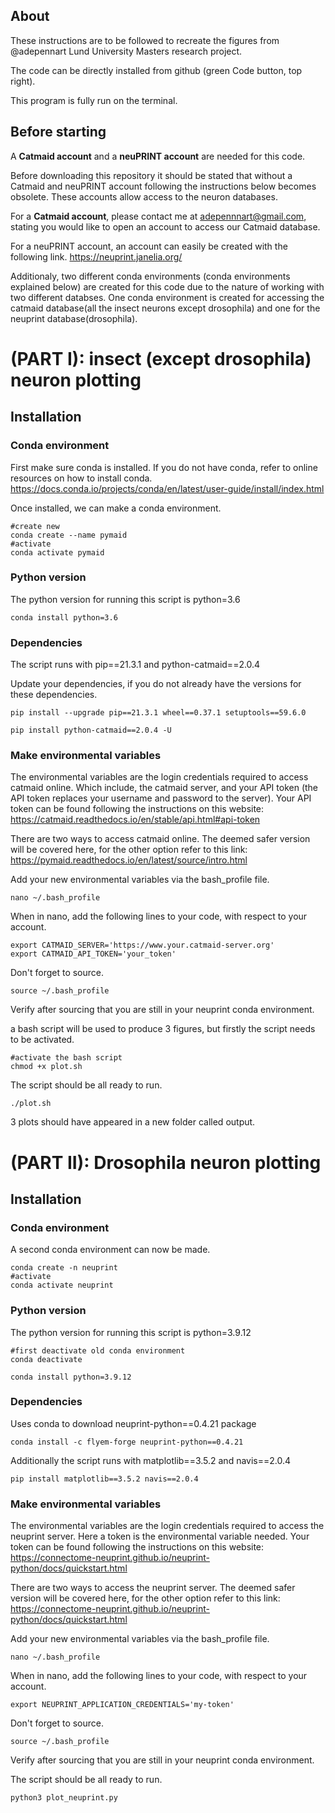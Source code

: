 ## About
These instructions are to be followed to recreate the figures from @adepennart Lund University Masters research project.

The code can be directly installed from github (green Code button, top right).

This program is fully run on the terminal.
## Before starting

A **Catmaid account** and a **neuPRINT account** are needed for this code.

Before downloading this repository it should be stated that without a Catmaid and neuPRINT account following the instructions below becomes obsolete. These accounts allow access to the neuron databases.

For a **Catmaid account**, please contact me at adepennnart@gmail.com, stating you would like to open an account to access our Catmaid database.

For a neuPRINT account, an account can easily be created with the following link. https://neuprint.janelia.org/



Additionaly, two different conda environments (conda environments explained below) are created for this code due to the nature of working with two different databses. One conda environment is created for accessing the catmaid database(all the insect neurons except drosophila) and one for the neuprint database(drosophila).

# (PART I): insect (except drosophila) neuron plotting
## Installation

### Conda environment
First make sure conda is installed. If you do not have conda, refer to online resources on how to install conda.
https://docs.conda.io/projects/conda/en/latest/user-guide/install/index.html

Once installed, we can make a conda environment.

```bash=
#create new
conda create --name pymaid
#activate
conda activate pymaid
```

### Python version
The python version for running this script is python=3.6
```bash=
conda install python=3.6
```

### Dependencies
The script runs with pip\==21.3.1 and python-catmaid==2.0.4

Update your dependencies, if you do not already have the versions for these dependencies.

```bash=
pip install --upgrade pip==21.3.1 wheel==0.37.1 setuptools==59.6.0

pip install python-catmaid==2.0.4 -U
```

### Make environmental variables


The environmental variables are the login credentials required to access catmaid online. Which include, the catmaid server, and your API token (the API token replaces your username and password to the server). Your API token can be found following the instructions on this website:
https://catmaid.readthedocs.io/en/stable/api.html#api-token

There are two ways to access catmaid online. The deemed safer version will be covered here, for the other option refer to this link:
https://pymaid.readthedocs.io/en/latest/source/intro.html

Add your new environmental variables via the bash_profile file.

```bash=
nano ~/.bash_profile
```
When in nano, add the following lines to your code, with  respect to your account. 
```bash=
export CATMAID_SERVER='https://www.your.catmaid-server.org'
export CATMAID_API_TOKEN='your_token'
```
Don't forget to source.
```bash=
source ~/.bash_profile
```
Verify after sourcing that you are still in your neuprint conda environment.

a bash script will be used to produce 3 figures, but firstly the script needs to be activated.
```bash=
#activate the bash script
chmod +x plot.sh
```

The script should be all ready to run.
```bash=
./plot.sh
```
3 plots should have appeared in a new folder called output.

# (PART II): Drosophila neuron plotting 
## Installation
### Conda environment
A second conda environment can now be made. 
```bash=
conda create -n neuprint
#activate
conda activate neuprint
```

### Python version
The python version for running this script is python=3.9.12
```bash=
#first deactivate old conda environment
conda deactivate

conda install python=3.9.12
```

### Dependencies
Uses conda to download neuprint-python==0.4.21 package


```bash=
conda install -c flyem-forge neuprint-python==0.4.21
```

Additionally the script runs with matplotlib\==3.5.2 and navis==2.0.4

```bash=
pip install matplotlib==3.5.2 navis==2.0.4
```

### Make environmental variables

The environmental variables are the login credentials required to access the neuprint server. Here a token is the environmental variable needed. Your token can be found following the instructions on this website:
https://connectome-neuprint.github.io/neuprint-python/docs/quickstart.html

There are two ways to access the neuprint server. The deemed safer version will be covered here, for the other option refer to this link:
https://connectome-neuprint.github.io/neuprint-python/docs/quickstart.html

Add your new environmental variables via the bash_profile file.

```bash=
nano ~/.bash_profile
```
When in nano, add the following lines to your code, with  respect to your account. 
```bash=
export NEUPRINT_APPLICATION_CREDENTIALS='my-token'
```
Don't forget to source.
```bash=
source ~/.bash_profile
```
Verify after sourcing that you are still in your neuprint conda environment.

The script should be all ready to run.
```bash=
python3 plot_neuprint.py
```
